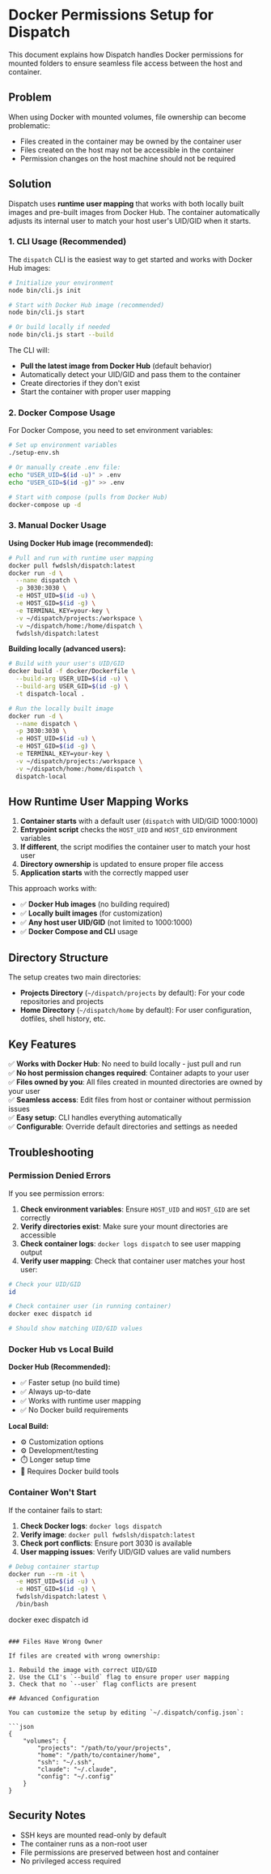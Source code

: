 # Docker Permissions Setup for Dispatch

This document explains how Dispatch handles Docker permissions for mounted folders to ensure seamless file access between the host and container.

## Problem

When using Docker with mounted volumes, file ownership can become problematic:

- Files created in the container may be owned by the container user
- Files created on the host may not be accessible in the container
- Permission changes on the host machine should not be required

## Solution

Dispatch uses **runtime user mapping** that works with both locally built images and pre-built images from Docker Hub. The container automatically adjusts its internal user to match your host user's UID/GID when it starts.

### 1. CLI Usage (Recommended)

The `dispatch` CLI is the easiest way to get started and works with Docker Hub images:

```bash
# Initialize your environment
node bin/cli.js init

# Start with Docker Hub image (recommended)
node bin/cli.js start

# Or build locally if needed
node bin/cli.js start --build
```

The CLI will:

- **Pull the latest image from Docker Hub** (default behavior)
- Automatically detect your UID/GID and pass them to the container
- Create directories if they don't exist
- Start the container with proper user mapping

### 2. Docker Compose Usage

For Docker Compose, you need to set environment variables:

```bash
# Set up environment variables
./setup-env.sh

# Or manually create .env file:
echo "USER_UID=$(id -u)" > .env
echo "USER_GID=$(id -g)" >> .env

# Start with compose (pulls from Docker Hub)
docker-compose up -d
```

### 3. Manual Docker Usage

**Using Docker Hub image (recommended):**

```bash
# Pull and run with runtime user mapping
docker pull fwdslsh/dispatch:latest
docker run -d \
  --name dispatch \
  -p 3030:3030 \
  -e HOST_UID=$(id -u) \
  -e HOST_GID=$(id -g) \
  -e TERMINAL_KEY=your-key \
  -v ~/dispatch/projects:/workspace \
  -v ~/dispatch/home:/home/dispatch \
  fwdslsh/dispatch:latest
```

**Building locally (advanced users):**

```bash
# Build with your user's UID/GID
docker build -f docker/Dockerfile \
  --build-arg USER_UID=$(id -u) \
  --build-arg USER_GID=$(id -g) \
  -t dispatch-local .

# Run the locally built image
docker run -d \
  --name dispatch \
  -p 3030:3030 \
  -e HOST_UID=$(id -u) \
  -e HOST_GID=$(id -g) \
  -e TERMINAL_KEY=your-key \
  -v ~/dispatch/projects:/workspace \
  -v ~/dispatch/home:/home/dispatch \
  dispatch-local
```

## How Runtime User Mapping Works

1. **Container starts** with a default user (`dispatch` with UID/GID 1000:1000)
2. **Entrypoint script** checks the `HOST_UID` and `HOST_GID` environment variables
3. **If different**, the script modifies the container user to match your host user
4. **Directory ownership** is updated to ensure proper file access
5. **Application starts** with the correctly mapped user

This approach works with:
- ✅ **Docker Hub images** (no building required)
- ✅ **Locally built images** (for customization)
- ✅ **Any host user UID/GID** (not limited to 1000:1000)
- ✅ **Docker Compose and CLI** usage

## Directory Structure

The setup creates two main directories:

- **Projects Directory** (`~/dispatch/projects` by default): For your code repositories and projects
- **Home Directory** (`~/dispatch/home` by default): For user configuration, dotfiles, shell history, etc.

## Key Features

✅ **Works with Docker Hub**: No need to build locally - just pull and run  
✅ **No host permission changes required**: Container adapts to your user  
✅ **Files owned by you**: All files created in mounted directories are owned by your user  
✅ **Seamless access**: Edit files from host or container without permission issues  
✅ **Easy setup**: CLI handles everything automatically  
✅ **Configurable**: Override default directories and settings as needed

## Troubleshooting

### Permission Denied Errors

If you see permission errors:

1. **Check environment variables**: Ensure `HOST_UID` and `HOST_GID` are set correctly
2. **Verify directories exist**: Make sure your mount directories are accessible
3. **Check container logs**: `docker logs dispatch` to see user mapping output
4. **Verify user mapping**: Check that container user matches your host user:

```bash
# Check your UID/GID
id

# Check container user (in running container)
docker exec dispatch id

# Should show matching UID/GID values
```

### Docker Hub vs Local Build

**Docker Hub (Recommended):**
- ✅ Faster setup (no build time)
- ✅ Always up-to-date
- ✅ Works with runtime user mapping
- ✅ No Docker build requirements

**Local Build:**
- ⚙️ Customization options
- ⚙️ Development/testing
- ⏱️ Longer setup time
- 🔧 Requires Docker build tools

### Container Won't Start

If the container fails to start:

1. **Check Docker logs**: `docker logs dispatch`
2. **Verify image**: `docker pull fwdslsh/dispatch:latest`
3. **Check port conflicts**: Ensure port 3030 is available
4. **User mapping issues**: Verify UID/GID values are valid numbers

```bash
# Debug container startup
docker run --rm -it \
  -e HOST_UID=$(id -u) \
  -e HOST_GID=$(id -g) \
  fwdslsh/dispatch:latest \
  /bin/bash
```
docker exec dispatch id
```

### Files Have Wrong Owner

If files are created with wrong ownership:

1. Rebuild the image with correct UID/GID
2. Use the CLI's `--build` flag to ensure proper user mapping
3. Check that no `--user` flag conflicts are present

## Advanced Configuration

You can customize the setup by editing `~/.dispatch/config.json`:

```json
{
	"volumes": {
		"projects": "/path/to/your/projects",
		"home": "/path/to/container/home",
		"ssh": "~/.ssh",
		"claude": "~/.claude",
		"config": "~/.config"
	}
}
```

## Security Notes

- SSH keys are mounted read-only by default
- The container runs as a non-root user
- File permissions are preserved between host and container
- No privileged access required
